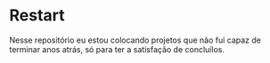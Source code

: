 # Restart
Nesse repositório eu estou colocando projetos que não fui capaz de terminar anos atrás, só para ter a satisfação de concluílos.
